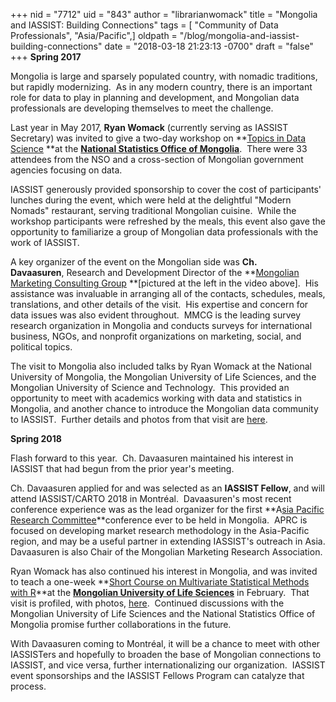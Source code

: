 +++
nid = "7712"
uid = "843"
author = "librarianwomack"
title = "Mongolia and IASSIST: Building Connections"
tags = [ "Community of Data Professionals", "Asia/Pacific",]
oldpath = "/blog/mongolia-and-iassist-building-connections"
date = "2018-03-18 21:23:13 -0700"
draft = "false"
+++
**Spring 2017**

Mongolia is large and sparsely populated country, with nomadic
traditions, but rapidly modernizing.  As in any modern country, there is
an important role for data to play in planning and development, and
Mongolian data professionals are developing themselves to meet the
challenge.

Last year in May 2017, **Ryan Womack** (currently serving as IASSIST
Secretary) was invited to give a two-day workshop on **[Topics in Data
Science](https://rucore.libraries.rutgers.edu/rutgers-lib/52378/) **at
the **[National Statistics Office of
Mongolia](http://www.en.nso.mn/)**.  There were 33 attendees from the
NSO and a cross-section of Mongolian government agencies focusing on
data.  

IASSIST generously provided sponsorship to cover the cost of
participants\' lunches during the event, which were held at the
delightful \"Modern Nomads\" restaurant, serving traditional Mongolian
cuisine.  While the workshop participants were refreshed by the meals,
this event also gave the opportunity to familiarize a group of Mongolian
data professionals with the work of IASSIST.

A key organizer of the event on the Mongolian side was **Ch.
Davaasuren**, Research and Development Director of the **[Mongolian
Marketing Consulting Group](http://www.mmcg.mn/) **\[pictured at the
left in the video above\].  His assistance was invaluable in arranging
all of the contacts, schedules, meals, translations, and other details
of the visit.  His expertise and concern for data issues was also
evident throughout.  MMCG is the leading survey research organization in
Mongolia and conducts surveys for international business, NGOs, and
nonprofit organizations on marketing, social, and political topics.

The visit to Mongolia also included talks by Ryan Womack at the National
University of Mongolia, the Mongolian University of Life Sciences, and
the Mongolian University of Science and Technology.  This provided an
opportunity to meet with academics working with data and statistics in
Mongolia, and another chance to introduce the Mongolian data community
to IASSIST.  Further details and photos from that visit are
[here](https://ryandata.wordpress.com/2017/06/15/data-science-in-mongolia-%D0%BC%D0%B0%D1%88-%D0%B8%D1%85-%D1%81%D0%B0%D0%B9%D0%BD-very-good/).

**Spring 2018**

Flash forward to this year.  Ch. Davaasuren maintained his interest in
IASSIST that had begun from the prior year\'s meeting.  

Ch. Davaasuren applied for and was selected as an **IASSIST Fellow**,
and will attend IASSIST/CARTO 2018 in Montréal.  Davaasuren\'s most
recent conference experience was as the lead organizer for the first
**A[sia Pacific Research
Committee](http://aprc-research.com/)**conference ever to be held in
Mongolia.  APRC is focused on developing market research methodology in
the Asia-Pacific region, and may be a useful partner in extending
IASSIST\'s outreach in Asia. Davaasuren is also Chair of the Mongolian
Marketing Research Association.

Ryan Womack has also continued his interest in Mongolia, and was invited
to teach a one-week **[Short Course on Multivariate Statistical Methods
with R](https://github.com/ryandata/multivariate)**at the **[Mongolian
University of Life Sciences](http://en.muls.edu.mn)** in February.  That
visit is profiled, with
photos, [here](https://ryandata.wordpress.com/2018/03/08/mongolian-multivariate-statistics-at-the-mongolian-university-of-life-sciences/). 
Continued discussions with the Mongolian University of Life Sciences and
the National Statistics Office of Mongolia promise further
collaborations in the future.

With Davaasuren coming to Montréal, it will be a chance to meet with
other IASSISTers and hopefully to broaden the base of Mongolian
connections to IASSIST, and vice versa, further internationalizing our
organization.  IASSIST event sponsorships and the IASSIST Fellows
Program can catalyze that process.
